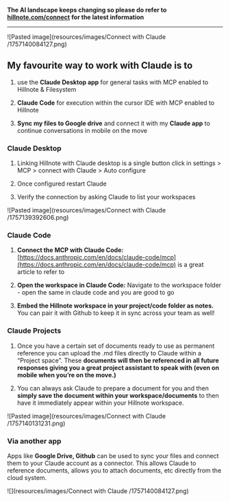 **The AI landscape keeps changing so please do refer to** [**hillnote.com/connect**](https://hillnote.com/connect) **for the latest information**

* * *

![Pasted image](resources/images/Connect with Claude /1757140084127.png)

## My favourite way to work with Claude is to

1.  use the **Claude Desktop app** for general tasks with MCP enabled to Hillnote & Filesystem
    
2.  **Claude Code** for execution within the cursor IDE with MCP enabled to Hillnote
    
3.  **Sync my files to Google drive** and connect it with my **Claude app** to continue conversations in mobile on the move
    

### Claude Desktop

1.  Linking Hillnote with Claude desktop is a single button click in settings > MCP > connect with Claude > Auto configure
    
2.  Once configured restart Claude
    
3.  Verify the connection by asking Claude to list your workspaces
    

![Pasted image](resources/images/Connect with Claude /1757139392606.png)

### Claude Code

1.  **Connect the MCP with Claude Code:** [https://docs.anthropic.com/en/docs/claude-code/mcp](https://docs.anthropic.com/en/docs/claude-code/mcp) is a great article to refer to
    
2.  **Open the workspace in Claude Code:** Navigate to the workspace folder - open the same in claude code and you are good to go
    
3.  **Embed the Hillnote workspace in your project/code folder as notes.** You can pair it with Github to keep it in sync across your team as well!
    

### Claude Projects

1.  Once you have a certain set of documents ready to use as permanent reference you can upload the .md files directly to Claude within a “Project space”. These **documents will then be referenced in all future responses giving you a great project assistant to speak with (even on mobile when you’re on the move.)**
    
2.  You can always ask Claude to prepare a document for you and then **simply save the document within your workspace/documents** to then have it immediately appear within your Hillnote workspace.
    

![Pasted image](resources/images/Connect with Claude /1757140131231.png)

### Via another app

Apps like **Google Drive, Github** can be used to sync your files and connect them to your Claude account as a connector. This allows Claude to reference documents, allows you to attach documents, etc directly from the cloud system.

![](resources/images/Connect with Claude /1757140084127.png)